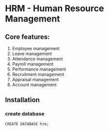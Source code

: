 # HRM - Human Resource Management

## Core features:
1. Employee management
2. Leave management
3. Attendance management
4. Payroll management
5. Performance management
6. Recruitment management
7. Appraisal management
8. Account management

## Installation

### create database
```psql postgres
CREATE DATABASE hrm;
```